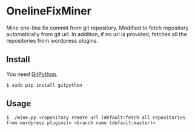 # OnelineFixMiner
Mine one-line fix commit from git repository.
Modified to fetch repository automatically from git url.
In addition, if no url is provided, fetches all the repositories from wordpress plugins.

## Install
You need [GitPython](https://github.com/gitpython-developers/GitPython).

```
$ sudo pip install gitpython
```
## Usage
```
$ ./mine.py <repository remote url (default:fetch all repositories from wordpress plugins)> <branch name (default:master)>
```
